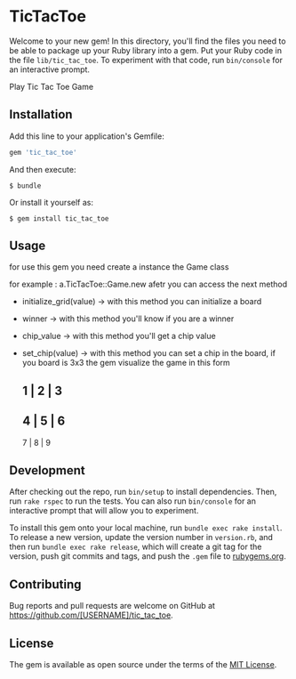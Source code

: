 # TicTacToe

Welcome to your new gem! In this directory, you'll find the files you need to be able to package up your Ruby library into a gem. Put your Ruby code in the file `lib/tic_tac_toe`. To experiment with that code, run `bin/console` for an interactive prompt.

Play Tic Tac Toe Game

## Installation

Add this line to your application's Gemfile:

```ruby
gem 'tic_tac_toe'
```

And then execute:

    $ bundle

Or install it yourself as:

    $ gem install tic_tac_toe

## Usage

for use this gem you need create a instance the Game class

for example : a.TicTacToe::Game.new
afetr you can access the next method

- initialize_grid(value) -> with this method you can initialize a board
- winner -> with this method you'll know if you are a winner
- chip_value -> with this method you'll get a chip value
- set_chip(value) -> with this method you can set a chip in the board,
  if you board is 3x3 the gem visualize the game in this form

   1 | 2 | 3
   ---------
   4 | 5 | 6
   ---------
   7 | 8 | 9


## Development

After checking out the repo, run `bin/setup` to install dependencies. Then, run `rake rspec` to run the tests. You can also run `bin/console` for an interactive prompt that will allow you to experiment.

To install this gem onto your local machine, run `bundle exec rake install`. To release a new version, update the version number in `version.rb`, and then run `bundle exec rake release`, which will create a git tag for the version, push git commits and tags, and push the `.gem` file to [rubygems.org](https://rubygems.org).

## Contributing

Bug reports and pull requests are welcome on GitHub at https://github.com/[USERNAME]/tic_tac_toe.


## License

The gem is available as open source under the terms of the [MIT License](http://opensource.org/licenses/MIT).

